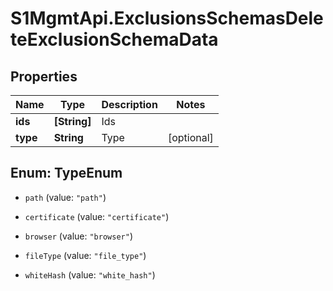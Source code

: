 # S1MgmtApi.ExclusionsSchemasDeleteExclusionSchemaData

## Properties
Name | Type | Description | Notes
------------ | ------------- | ------------- | -------------
**ids** | **[String]** | Ids | 
**type** | **String** | Type | [optional] 


<a name="TypeEnum"></a>
## Enum: TypeEnum


* `path` (value: `"path"`)

* `certificate` (value: `"certificate"`)

* `browser` (value: `"browser"`)

* `fileType` (value: `"file_type"`)

* `whiteHash` (value: `"white_hash"`)




